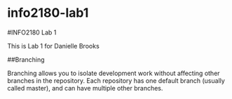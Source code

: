 # info2180-lab1



#INFO2180 Lab 1

This is Lab 1 for Danielle Brooks 

##Branching 

Branching allows you to isolate development work without affecting other branches in the repository. Each repository has one default branch (usually called master), and can have multiple other branches. 



